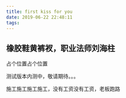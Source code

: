 ```yaml
---
title: first kiss for you
date: 2019-06-22 22:48:11
tags:
---
```


## 橡胶鞋黄裤衩，职业法师刘海柱


<!-- more -->

占个位置占个位置

测试版本内测中，敬请期待。。。

施工施工施工施工，没有工资没有工资，老板跑路